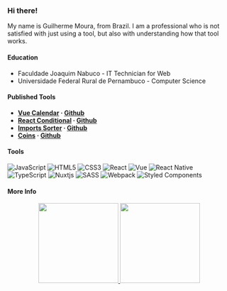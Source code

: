 ### Hi there!
  
  My name is Guilherme Moura, from Brazil. I am a professional who is not satisfied with just using a tool, but also with understanding how that tool works.
  
 #### Education

 - Faculdade Joaquim Nabuco - IT Technician for Web
 - Universidade Federal Rural de Pernambuco - Computer Science
  
  #### Published Tools
  
  - **[Vue Calendar](https://www.npmjs.com/package/@glhrm/vue-calendar) · [Github](https://github.com/glhrmoura/vue-calendar)**
  - **[React Conditional](https://www.npmjs.com/package/@glhrm/react-conditional) · [Github](https://github.com/glhrmoura/react-conditional)**
  - **[Imports Sorter](https://marketplace.visualstudio.com/items?itemName=glhrmoura.imports-sorter) · [Github](https://github.com/glhrmoura/imports-sorter)**
  - **[Coins](https://chrome.google.com/webstore/detail/coins/meebfpmdedodccopjbkcihiecpmiljml) · [Github](https://github.com/glhrmoura/coins)**
  
#### Tools
  
  ![JavaScript](https://img.shields.io/badge/javascript-%23323330.svg?style=for-the-badge&logo=javascript&logoColor=%23F7DF1E)
  ![HTML5](https://img.shields.io/badge/html5-%23E34F26.svg?style=for-the-badge&logo=html5&logoColor=white)
  ![CSS3](https://img.shields.io/badge/css3-%231572B6.svg?style=for-the-badge&logo=css3&logoColor=white)
  ![React](https://img.shields.io/badge/react-%2320232a.svg?style=for-the-badge&logo=react&logoColor=%2361DAFB)
  ![Vue](https://img.shields.io/badge/Vue-35495E?style=for-the-badge&logo=vuedotjs&logoColor=4FC08D)
  ![React Native](https://img.shields.io/badge/react_native-%2320232a.svg?style=for-the-badge&logo=react&logoColor=%2361DAFB)
  ![TypeScript](https://img.shields.io/badge/typescript-%23007ACC.svg?style=for-the-badge&logo=typescript&logoColor=white)
  ![Nuxtjs](https://img.shields.io/badge/Nuxt-002E3B?style=for-the-badge&logo=nuxtdotjs&logoColor=#00DC82)
  ![SASS](https://img.shields.io/badge/SASS-hotpink.svg?style=for-the-badge&logo=SASS&logoColor=white)
  ![Webpack](https://img.shields.io/badge/webpack-%238DD6F9.svg?style=for-the-badge&logo=webpack&logoColor=black)
  ![Styled Components](https://img.shields.io/badge/styled--components-DB7093?style=for-the-badge&logo=styled-components&logoColor=white)
  
  #### More Info
  
  <div align="center">
    <a href="https://github.com/glhrmoura">
    <img height="180em" src="https://github-readme-stats-git-masterorgs-github-readme-stats-team.vercel.app/api?username=glhrmoura&theme=dark&include_all_commits=true&show_icons=true&rank_icon=github&count_private=true&icon_color=FFFFFF&)](https://github.com/glhrmoura"/>
    <img height="180em" src="https://github-readme-stats.zohan.tech/api/top-langs/?username=glhrmoura&layout=compact&langs_count=7&theme=dark"/>
  </div>

